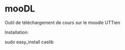 mooDL
=====

Outil de téléchargement de cours sur le moodle UTTien

Installation:

sudo easy_install caslib

